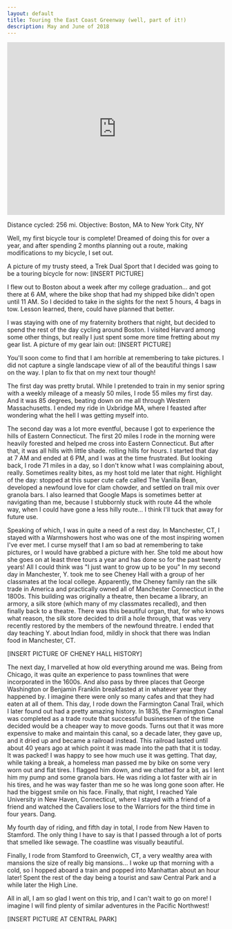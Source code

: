 ```yaml
---
layout: default
title: Touring the East Coast Greenway (well, part of it!)
description: May and June of 2018
---
```


<iframe width="550" height="400" frameborder="0" src="https://widgets.scribblemaps.com/sm/?d&z&l&gc&af&mc&ti&s&width=550&height=400&id=bostonToNYC" style="border:0; max-width: 100%;" allowfullscreen allow="geolocation"></iframe>

Distance cycled: 256 mi. Objective: Boston, MA to New York City, NY

Well, my first bicycle tour is complete! Dreamed of doing this for over a year, and after spending 
2 months planning out a route, making modifications to my bicycle, I set out.

A picture of my trusty steed, a Trek Dual Sport that I decided was going to be a touring bicycle for now:
[INSERT PICTURE]

I flew out to Boston about a week after my college graduation... and got there at 6 AM, where the bike shop that had my shipped bike didn't open until 11 AM. So I decided to take in the sights for the next 5 hours, 4 bags in tow. Lesson learned, there, could have planned that better. 

I was staying with one of my fraternity brothers that night, but decided to spend the rest of the day cycling around Boston. I visited Harvard among some other things, but really I just spent some more time fretting about my gear list. A picture of my gear lain out:
[INSERT PICTURE]

You'll soon come to find that I am horrible at remembering to take pictures. I did not capture a single landscape view of all of the beautiful things I saw on the way. I plan to fix that on my next tour though!

The first day was pretty brutal. While I pretended to train in my senior spring with a weekly mileage of a measly 50 miles, I rode 55 miles my first day. And it was 85 degrees, beating down on me all through Western Massachusetts. I ended my ride in Uxbridge MA, where I feasted after wondering what the hell I was getting myself into.

The second day was a lot more eventful, because I got to experience the hills of Eastern Connecticut. The first 20 miles I rode in the morning were heavily forested and helped me cross into Eastern Connecticut. But after that, it was all hills with little shade. 
rolling hills for hours. I started that day at 7 AM and ended at 6 PM, and I was at the time frustrated. But looking back, I rode 71 miles in a day, so I don't know what I was complaining about, really. Sometimes reality bites, as my host told me later that night. Highlight of the day: stopped at this super cute cafe called The Vanilla Bean, developed a newfound love for clam chowder, and settled on trail mix over granola bars.
I also learned that Google Maps is sometimes better at navigating than me, because I stubbornly stuck with route 44 the whole way, when I could have gone a less hilly route... I think I'll tuck that away for future use.

Speaking of which, I was in quite a need of a rest day. In Manchester, CT, I stayed with a Warmshowers host who was one of the most inspiring women I've ever met. I curse myself that I am so bad at remembering to take pictures, or I would have grabbed a picture with her. She told me about how she goes on at least three tours a year and has done so for the past twenty years! All I could think was "I just want to grow up to be you"
In my second day in Manchester, Y. took me to see Cheney Hall with a group of her classmates at the local college. Apparently, the Cheney family ran the silk trade in America and practically owned all of Manchester Connecticut in the 1800s. This building was originally a theatre, then became a library, an armory, a silk store (which many of my classmates recalled), and then finally back to a theatre. There was this beautiful organ, that, for who knows what reason, the silk store decided to drill a hole through, that was very recently restored by the members of the newfound threatre.
I ended that day teaching Y. about Indian food, mildly in shock that there was Indian food in Manchester, CT.

[INSERT PICTURE OF CHENEY HALL HISTORY]

The next day, I marvelled at how old everything around me was. Being from Chicago, it was quite an experience to pass townlines that were incorporated in the 1600s. And also pass by three places that George Washington or Benjamin Franklin breakfasted at in whatever year they happened by. I imagine there were only so many cafes and that they had eaten at all of them. This day, I rode down the Farmington Canal Trail, which I later found out had a pretty amazing history. In 1835, the Farmington Canal was completed as a trade route that successful businessmen of the time decided would be a cheaper way to move goods. Turns out that it was more expensive to make and maintain this canal, so a decade later, they gave up, and it dried up and became a railroad instead. This railroad lasted until about 40 years ago at which point it was made into the path that it is today. It was packed! I was happy to see how much use it was getting. That day, while taking a break, a homeless man passed me by bike on some very worn out and flat tires. I flagged him down, and we chatted for a bit, as I lent him my pump and some granola bars. He was riding a lot faster with air in his tires, and he was way faster than me so he was long gone soon after. He had the biggest smile on his face.
Finally, that night, I reached Yale University in New Haven, Connecticut, where I stayed with a friend of a friend and watched the Cavaliers lose to the Warriors for the third time in four years. Dang.

My fourth day of riding, and fifth day in total, I rode from New Haven to Stamford. The only thing I have to say is that I passed through a lot of ports that smelled like sewage. The coastline was visually beautiful.

Finally, I rode from Stamford to Greenwich, CT, a very wealthy area with mansions the size of really big mansions... I woke up that morning with a cold, so I hopped aboard a train and popped into Manhattan about an hour later! Spent the rest of the day being a tourist and saw Central Park and a while later the High Line.

All in all, I am so glad I went on this trip, and I can't wait to go on more! I imagine I will find plenty of similar adventures in the Pacific Northwest!

[INSERT PICTURE AT CENTRAL PARK]
